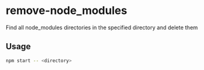 # remove-node_modules
Find all node_modules directories in the specified directory and delete them

## Usage
```bash
npm start -- <directory>
```

